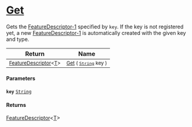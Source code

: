 # [Get](./FeatureDescriptor--Get.md)

Gets the [FeatureDescriptor-1](/SigStat/Common/FeatureDescriptor-1.md) specified by `key`.  If the key is not registered yet, a new [FeatureDescriptor-1](/SigStat/Common/FeatureDescriptor-1.md) is automatically created with the given key and type.

| Return | Name | 
| --- | --- | 
| <sub>[FeatureDescriptor](./../FeatureDescriptor-1.md)\<[T](./FeatureDescriptor--Get.md)></sub> | <sub>[Get](./FeatureDescriptor--Get.md) ( [`String`](https://docs.microsoft.com/en-us/dotnet/api/System.String) key )</sub> | 


#### Parameters
**`key`**  [`String`](https://docs.microsoft.com/en-us/dotnet/api/System.String)<br>
#### Returns
[FeatureDescriptor](./../FeatureDescriptor-1.md)\<[T](./FeatureDescriptor--Get.md)><br>
